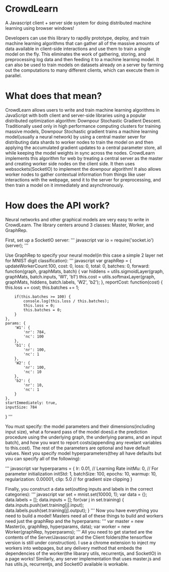 # CrowdLearn

A Javascript client + server side system for doing distributed machine learning using browser windows! 

Developers can use this library to rapdily prototype, deploy, and train machine learning algorithms that can gather all of the massive amounts of data available in client-side interactions and use them to train a single model on the fly. This eliminates the work of gathering, storing, and preprocessing log data and then feeding it to a machine learning model. It can also be used to train models on datasets already on a server by farming out the computations to many different clients, which can execute them in parallel. 

<h1>What does that mean?</h1>

CrowdLearn allows users to write and train machine learning algorithms in JavaScript with both client and server-side libraries using a popular distributed optimization algorithm: Downpour Stochastic Gradient Descent. Traditionally used only in high performance computing clusters for training massive models, Downpour Stochastic gradient trains a machine learning model(usually a neural network) by using a central master sever for distributing data shards to worker nodes to train the model on and then applying the accumulated gradient updates to a central parameter store, all while keeping the model weights in sync across the nodes.  CrowdLearn implements this algorithm for web by treating a central server as the master and creating worker side nodes on the client side. It then uses websockets(SocketIO) to implement the downpour algorithm! It also allows worker nodes to gather contextual information from things like user interactions with the webpage, send it to the server for preprocessing, and then train a model on it immediately and asynchronously. 

<h1>How does the API work?</h1>
Neural networks and other graphical models are very easy to write in CrowdLearn. The library centers around 3 classes: Master, Worker, and GraphRep. 

First, set up a SocketIO server: 
''' javascript
var io = require('socket.io')(server);
'''

Use GraphRep to specify your neural model(in this case a simple 2 layer net for MNIST digit classification):
''' javascript
var graphRep = {
	updateWorkerCount:100,
	cost: 0,
	loss: 0,
	total: 0,
	batches: 0,
	forward: function(graph, graphMats, batch) {
		var hiddens = utils.sigmoidLayer(graph, graphMats, batch.inputs, 'W1', 'b1')
		this.cost = utils.softmaxLayer(graph, graphMats, hiddens, batch.labels, 'W2', 'b2');
	},
	reportCost: function(cost) {
		this.loss += cost;
		this.batches += 1;

		if(this.batches >= 100) {
			console.log(this.loss / this.batches);
			this.loss = 0;
			this.batches = 0;
		}
	},	
	params: {
		'W1': {
			'nr': 784,
			'nc': 100
		},
		'b1': {
			'nr': 100, 
			'nc': 1
		},
		'W2': {
			'nr': 100,
			'nc': 10
		},
		'b2': {
			'nr': 10, 
			'nc': 1
		}
	},
	startImmediately: true,
	inputSize: 784
}
'''

You must specify: the model parameters and their dimensions(including input size), what a forward pass of the model does(i.e the prediction procedure using the underlying graph, the underlying params, and an input batch), and how you want to report costs(appending any revelant variables to this.cost). The rest of the parameters are optional and have default values. Next you specify model hyperparameters(they all have defaults but you can specify all of the following):

''' javascript
var hyperparams = {
	lr: 0.01, // Learning Rate
	initMu: 0, // For parameter initialization
	initStd: 1, 
	batchSize: 100,
	epochs: 10,
	warmup: 10,
	regularization: 0.00001,
	clip: 5.0 // for gradient size clipping
}

Finally, you construct a data set(outting inputs and labels in the correct categories): 
''' javascript
var set = mnist.set(10000, 1);
var data = {};
data.labels = [];
data.inputs = [];
for(var j in set.training) {
	data.inputs.push(set.training[j].input);
	data.labels.push(set.training[j].output);
}
'''
Now you have everything you need to build a model!
Masters need all of these things to build and workers need just the graphRep and the hyperparams:
'''
var master = new Master(io, graphRep, hyperparams, data);
var worker = new Worker(graphRep, hyperparams);
'''
All you need to get started are the contents of the Server/Javascript and the Client folders(the tensorflow version is still under construction). I use a chrome extension to inject my workers into webpages, but any delivery method that embeds the dependencies of the worker(the libarary utils, recurrentjs, and SocketIO) in a page works! Similarly, any server implementation that uses master.js and has utils.js, recurrentjs, and SocketIO available is workable. 

